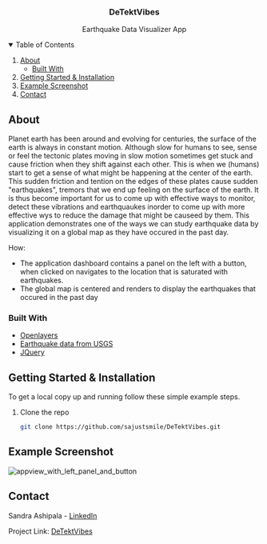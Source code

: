
<!-- PROJECT TITLE -->
  <h3 align="center">DeTektVibes</h3>

  <p align="center">
    Earthquake Data Visualizer App
    <br />
    </p>


<!-- TABLE OF CONTENTS -->
<details open="open">
  <summary>Table of Contents</summary>
  <ol>
    <li>
      <a href="#about-the-project">About</a>
      <ul>
        <li><a href="#built-with">Built With</a></li>
      </ul>
    </li>
    <li>
      <a href="#getting-started">Getting Started & Installation</a>
    </li>
    <li><a href="#usage">Example Screenshot</a></li>
    <li><a href="#contact">Contact</a></li>
  </ol>
</details>


<!-- ABOUT THE PROJECT -->
## About 

Planet earth has been around and evolving for centuries, the surface of the earth is always in constant motion. Although slow for humans to see, sense or feel the tectonic plates moving in slow motion sometimes get stuck and cause friction when they shift against each other. This is when we (humans) start to get a sense of what might be happening at the center of the earth. This sudden friction and tention on the edges of these plates cause sudden "earthquakes", tremors that we end up feeling on the surface of the earth. It is thus become important for us to come up with effective ways to monitor, detect these vibrations and earthquaukes inorder to come up with more effective wys to reduce the damage that might be causeed by them. This application demonstrates one of the ways we can study earthquake data by visualizing it on a global map as they have occured in the past day.

How:
* The application dashboard contains a panel on the left with a button, when clicked on navigates to the location that is saturated with earthquakes.
* The global map is centered and renders to display the earthquakes that occured in the past day

### Built With

* [Openlayers](https://openlayers.org/)
* [Earthquake data from USGS](https://earthquake.usgs.gov/earthquakes/feed/v1.0/summary/all_day.geojson)
* [JQuery](https://jquery.com)

<!-- GETTING STARTED -->
## Getting Started & Installation

To get a local copy up and running follow these simple example steps.

1. Clone the repo
   ```sh
   git clone https://github.com/sajustsmile/DeTektVibes.git
   ```

<!-- USAGE EXAMPLES -->
## Example Screenshot
![appview_with_left_panel_and_button](https://user-images.githubusercontent.com/19821445/128646591-8f8872b9-e4e8-4277-b522-ba616e525a4d.JPG)



<!--CONTACT -->
## Contact

Sandra Ashipala - [LinkedIn](https://www.linkedin.com/in/sandraashipala/)

Project Link: [DeTektVibes](https://github.com/sajustsmile/DeTektVibes)
